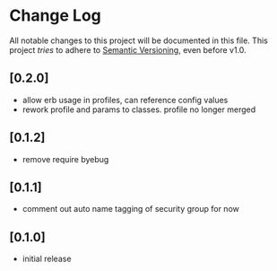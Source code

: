# Change Log

All notable changes to this project will be documented in this file.
This project *tries* to adhere to [Semantic Versioning](http://semver.org/), even before v1.0.

## [0.2.0]
- allow erb usage in profiles, can reference config values
- rework profile and params to classes. profile no longer merged

## [0.1.2]
- remove require byebug

## [0.1.1]
- comment out auto name tagging of security group for now

## [0.1.0]
- initial release

